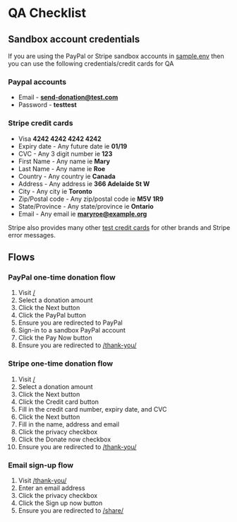 # QA Checklist

## Sandbox account credentials

If you are using the PayPal or Stripe sandbox accounts in [sample.env](../sample.env) then you can use the following credentials/credit cards for QA

### Paypal accounts

- Email - **send-donation@test.com**
- Password - **testtest**

### Stripe credit cards

- Visa **4242 4242 4242 4242**
- Expiry date - Any future date ie **01/19**
- CVC - Any 3 digit number ie **123**
- First Name - Any name ie **Mary**
- Last Name - Any name ie **Roe**
- Country - Any country ie **Canada**
- Address - Any address ie **366 Adelaide St W**
- City - Any city ie **Toronto**
- Zip/Postal code - Any zip/postal code ie **M5V 1R9**
- State/Province - Any state/province ie **Ontario**
- Email - Any email ie **maryroe@example.org**

Stripe also provides many other [test credit cards](https://stripe.com/docs/testing#cards) for other brands and Stripe error messages.

## Flows

### PayPal one-time donation flow

1. Visit [/](http://localhost:3000/)
2. Select a donation amount
3. Click the Next button
4. Click the PayPal button
5. Ensure you are redirected to PayPal
5. Sign-in to a sandbox PayPal account
6. Click the Pay Now button
7. Ensure you are redirected to [/thank-you/](http://localhost:3000/thank-you/)

### Stripe one-time donation flow

1. Visit [/](http://localhost:3000/)
2. Select a donation amount
3. Click the Next button
4. Click the Credit card button
5. Fill in the credit card number, expiry date, and CVC
6. Click the Next button
7. Fill in the name, address and email
8. Click the privacy checkbox
9. Click the Donate now checkbox
10. Ensure you are redirected to [/thank-you/](http://localhost:3000/thank-you/)

### Email sign-up flow

1. Visit [/thank-you/](http://localhost:3000/thank-you/)
2. Enter an email address
3. Click the privacy checkbox
4. Click the Sign up now button
5. Ensure you are redirected to [/share/](http://localhost:3000/share/)
